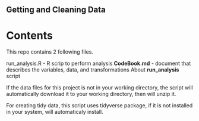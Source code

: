 ## Getting and Cleaning Data

# Contents

This repo contains 2 following files.

run_analysis.R - R scrip to perform analysis
**CodeBook.md** - document that describes the variables, data, and transformations
About **run_analysis** script

If the data files for this project is not in your working directory, the script will automatically download it to your working directory, then will unzip it.

For creating tidy data, this script uses tidyverse package, if it is not installed in your system, will automaticaly install.
